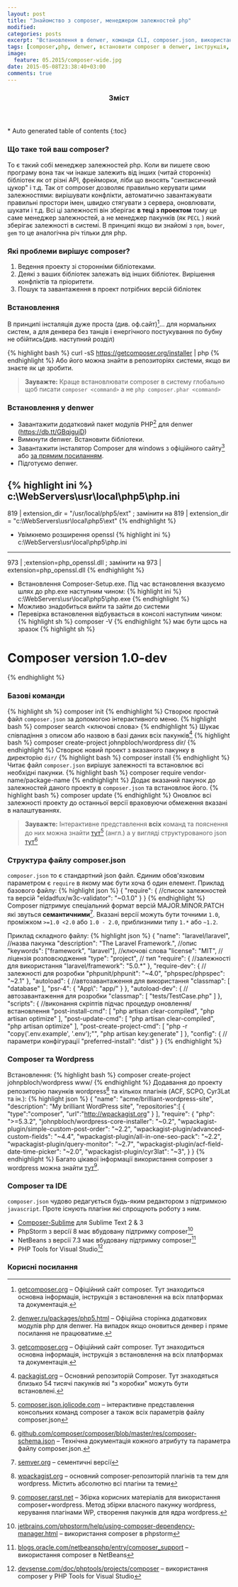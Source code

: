 ```yaml
---
layout: post
title: "Знайомство з composer, менеджером залежностей php"
modified:
categories: posts
excerpt: "Встановлення в denwer, команди CLI, composer.json, використання з wordpress та інше"
tags: [composer,php, denwer, встановити composer в denwer, інструкція, структура composer.json, wordpress, менеджер залежностей]
image:
  feature: 05.2015/composer-wide.jpg
date: 2015-05-08T23:38:40+03:00
comments: true
---
```


<section id="table-of-contents" class="toc">
  <header>
    <h3>Зміст</h3>
  </header>
<div id="drawer" markdown="1">
*  Auto generated table of contents
{:toc}
</div>
</section><!-- /#table-of-contents -->

### Що таке той ваш composer?

То є такий собі менеджер залежностей php. Коли ви пишете свою програму вона так чи інакше залежить від інших (читай сторонніх) бібліотек як от різні API, фрейморки, ліби що вносять "синтаксичний цукор" і т.д. Так от composer дозволяє правильно керувати цими залежностями: вирішувати конфлікти, автоматично завантажувати правильні простори імен, швидко стягувати з сервера, оновлювати, шукати і т.д. Всі ці залежності він зберігає **в теці з проектом** тому це саме менеджер залежностей, а не менеджер пакунків (як ```PECL``` ) який зберігає залежності в системі. В принципі якщо ви знайомі з ```npm```, ```bower```, ```gem``` то це аналогічна річ тільки для php.

### Які проблеми вирішує composer?

1. Ведення проекту зі сторонніми бібліотеками.
2. Деякі з ваших бібліотек залежать від інших бібліотек. Вирішення конфліктів та пріоритети.
3. Пошук та завантаження в проект потрібних версій бібліотек 
 
### Встановлення
В принципі інсталяція дуже проста (див. оф.сайт)[^getcomposer]... для нормальних систем, а для денвера без танців і енергічного постукування по бубну не обійтись(див. наступний розділ)

{% highlight bash %}
 curl -sS https://getcomposer.org/installer | php
{% endhighlight %} 
Або його можна знайти в репозиторіях системи, якщо ви знаєте як це зробити. 

> **Зауважте:** Краще встановлювати composer в систему глобально щоб писати ```composer <command>``` а не ```php composer.phar <command>```

### Встановлення у denwer
 - Завантажити додатковий пакет модулів PHP[^denwermodules] для denwer (https://db.tt/GBqjgujD)
 - Вимкнути denwer. Встановити бібліотеки.
 - Завантажити інсталятор Composer для windows з офіційного сайту[^getcomposer] або [за прямим посиланням](https://getcomposer.org/Composer-Setup.exe).
 - Підготуємо denwer. 

{% highlight ini %}
c:\WebServers\usr\local\php5\php.ini
----------
819 | extension_dir = "/usr/local/php5/ext"
; замінити на
819 | extension_dir = "c:\WebServers\usr\local\php5\ext\"
{% endhighlight %} 
   - Увімкнемо розширення openssl
{% highlight ini %}
c:\WebServers\usr\local\php5\php.ini
----------
973 | ;extension=php_openssl.dll
; замінити на
973 | extension=php_openssl.dll
{% endhighlight %}
- Встановлення Composer-Setup.exe.  Під час встановлення вказуємо шлях до php.exe наступним чином:
{% highlight ini %}
c:\WebServers\usr\local\php5\php.exe
{% endhighlight %}
- Можливо знадобиться вийти та зайти до системи
- Перевірка встановлення відбувається в консолі наступним чином:
{% highlight sh %}
composer -V
{% endhighlight %}
має бути щось на зразок
{% highlight sh %}
# Composer version 1.0-dev
{% endhighlight %}
### Базові команди

{% highlight sh %}
composer init
{% endhighlight %}
Створює простий файл ``composer.json`` за допомогою інтерактивного меню.
{% highlight bash %}
composer search <ключові слова>
{% endhighlight %}
Шукає співпадіння з описом або назвою в базі даних всіх пакунків[^packagist]
{% highlight bash %}
composer create-project johnpbloch/wordpress dir/
{% endhighlight %}
Створює новий проект з вказаного пакунку в директорію ``dir/``
{% highlight bash %}
 composer install
{% endhighlight %}
Читає файл ``composer.json`` вирішує залежності та встановлює всі необхідні пакунки.
{% highlight bash %}
composer require vendor-name/package-name
{% endhighlight %}
Додає вказаний пакунок до залежностей даного проекту в ``composer.json`` та встановлює його.
{% highlight bash %}
composer update
{% endhighlight %}
Оновлює всі залежності проекту до останньої версії враховуючи обмеження вказані в налаштуваннях. 

> **Зауважте:** Інтерактивне представлення **всіх** команд та пояснення до них можна знайти [тут](http://composer.json.jolicode.com/)[^interactiveComposer] (англ.) а у вигляді структурованого json [тут](https://github.com/composer/composer/blob/master/res/composer-schema.json)[^composerschema]

### Структура файлу composer.json
``composer.json`` то є стандартний json файл. Єдиним обов'язковим параметром є `require` в якому має бути хоча б один елемент.
Приклад базового файлу:
{% highlight json %}
{
    "require": { //список залежностей та версій
        "eldadfux/w3c-validator": "~0.1.0"
    }
}
{% endhighlight %}
Composer підтримує спеціальний формат версій MAJOR.MINOR.PATCH які звуться **семантичними**[^semver]. Вказані версії можуть бути точними ``1.0``, проміжком ``>=1.0 <2.0`` або ``1.0 - 2.0``, приблизними типу ``1.*`` або ``~1.2``. 

Приклад складного файлу:
{% highlight json %}
{
	"name": "laravel/laravel", //назва пакунка
	"description": "The Laravel Framework.", //опис
	"keywords": ["framework", "laravel"], //ключові слова
	"license": "MIT", //ліцензія розповсюдження
	"type": "project", // тип
	"require": { //залежності для використання
		"laravel/framework": "5.0.*"
	},
	"require-dev": { //залежності для розробки
		"phpunit/phpunit": "~4.0",
		"phpspec/phpspec": "~2.1"
	},
	"autoload": { //автозавантаження для використання
		"classmap": [
			"database"
		],
		"psr-4": {
			"App\\": "app/"
		}
	},
	"autoload-dev": {  //автозавантаження для розробки
		"classmap": [
			"tests/TestCase.php"
		]
	},
	"scripts": { //виконання скріптів підчас процедур оновлення/встановлення
		"post-install-cmd": [
			"php artisan clear-compiled",
			"php artisan optimize"
		],
		"post-update-cmd": [
			"php artisan clear-compiled",
			"php artisan optimize"
		],
		"post-create-project-cmd": [
			"php -r \"copy('.env.example', '.env');\"",
			"php artisan key:generate"
		]
	},
	"config": { //параметри конфігурації
		"preferred-install": "dist"
	}
}
{% endhighlight %}

### Composer та Wordpress
Встановлення:
{% highlight bash %}
composer create-project johnpbloch/wordpress www/
{% endhighlight %}
Додавання до проекту репозиторію пакунків wordpress[^wpackagist] та кількох плагінів (ACF, SCPO, Cyr3Lat та ін.):
{% highlight json %}
{
    "name": "acme/brilliant-wordpress-site",
    "description": "My brilliant WordPress site",
    "repositories":[
        {
            "type":"composer",
            "url":"http://wpackagist.org"
        }
    ],
    "require": {
	    "php": ">=5.3.2",
	    "johnpbloch/wordpress-core-installer": "~0.2",
        "wpackagist-plugin/simple-custom-post-order": "~2.2",
	    "wpackagist-plugin/advanced-custom-fields": "~4.4",
	    "wpackagist-plugin/all-in-one-seo-pack": "~2.2",
	    "wpackagist-plugin/query-monitor": "~2.7",
	    "wpackagist-plugin/acf-field-date-time-picker": "~2.0",
	    "wpackagist-plugin/cyr3lat": "~3",
    }
}
{% endhighlight %}
Багато цікавої інформації використання composer з wordpress можна знайти [тут](http://composer.rarst.net/)[^composerrastr].

### Composer та IDE

``composer.json`` чудово редагується будь-яким редактором з підтримкою ``javascript``. Проте існують плагіни які спрощують роботу з ним. 

- [Composer-Sublime](https://github.com/francodacosta/composer-sublime) для Sublime Text 2 & 3
- PhpStorm з версії 8 має вбудовану підтримку composer[^composer-phpstorm]
- NetBeans з версії 7.3 має вбудовану підтримку composer[^composer-netbeans]
- PHP Tools for Visual Studio[^composer-vsphp]

### Корисні посилання

[^getcomposer]: [getcomposer.org](https://getcomposer.org/) – Офіційний сайт composer. Тут знаходиться основна інформація, інструкція з встановлення на всіх платформах та документація.

[^denwermodules]: [denwer.ru/packages/php5.html](http://www.denwer.ru/packages/php5.html) – Офіційна сторінка додаткових модулів php для denwer. На випадок якщо оновиться денвер і пряме посилання не працюватиме.

[^packagist]:  [packagist.org](https://packagist.org/) – Основний репозиторій Composer. Тут знаходяться близько 54 тисячі пакунків які "з коробки" можуть бути встановлені.

[^interactiveComposer]: [composer.json.jolicode.com](http://composer.json.jolicode.com/) – інтерактивне представлення консольних команд composer а також всіх параметрів файлу composer.json

[^wpackagist]: [wpackagist.org](http://wpackagist.org/) – основний composer-репозиторій плагінів та тем для wordpress. Містить абсолютно всі плагіни та теми 

[^composerrastr]:[composer.rarst.net](http://composer.rarst.net/) – Збірка корисних матеріалів для використання composer+wordpress. Метод збірки власного пакунку wordpress, керування плагінами WP, створення пакунків для ядра wordpress.

[^composerschema]: [github.com/composer/composer/blob/master/res/composer-schema.json](https://github.com/composer/composer/blob/master/res/composer-schema.json) – Технічна документація кожного атрибуту та параметра файлу composer.json.

[^semver]: [semver.org](http://semver.org/) – сементичні версії

[^composer-phpstorm]: [jetbrains.com/phpstorm/help/using-composer-dependency-manager.html](https://www.jetbrains.com/phpstorm/help/using-composer-dependency-manager.html) – використання composer в phpstorm

[^composer-netbeans]:[blogs.oracle.com/netbeansphp/entry/composer_support](https://blogs.oracle.com/netbeansphp/entry/composer_support) – використання composer в NetBeans

[^composer-vsphp]:[devsense.com/doc/phptools/projects/composer](http://www.devsense.com/doc/phptools/projects/composer) – використання composer у PHP Tools for Visual Studio